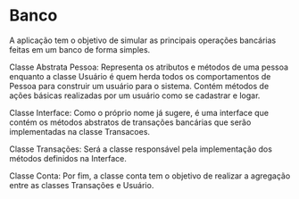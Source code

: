 # Banco
A aplicação tem o objetivo de simular as principais operações bancárias feitas em um banco de forma simples.

Classe Abstrata Pessoa: Representa os atributos e métodos de uma pessoa enquanto a classe Usuário é quem herda todos os comportamentos de Pessoa para construir um usuário para o sistema. Contém métodos de ações básicas realizadas por um usuário como se cadastrar e logar.

Classe Interface: Como o próprio nome já sugere, é uma interface que contém os métodos abstratos de transações bancárias que serão implementadas na classe Transacoes.

Classe Transações: Será a classe responsável pela implementação dos métodos definidos na Interface.

Classe Conta: Por fim, a classe conta tem o objetivo de realizar a agregação entre as classes Transações e Usuário.


